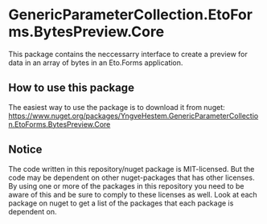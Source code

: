 ﻿# GenericParameterCollection.EtoForms.BytesPreview.Core

This package contains the neccessarry interface to create a preview for data in an array of bytes in an Eto.Forms application.

## How to use this package

The easiest way to use the package is to download it from nuget: https://www.nuget.org/packages/YngveHestem.GenericParameterCollection.EtoForms.BytesPreview.Core

## Notice

The code written in this repository/nuget package is MIT-licensed. But the code may be dependent on other nuget-packages that has other licenses. By using one or more of the packages in this repository you need to be aware of this and be sure to comply to these licenses as well. Look at each package on nuget to get a list of the packages that each package is dependent on.